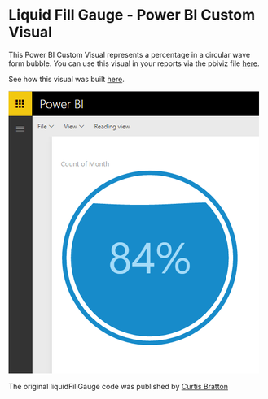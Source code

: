 # Liquid Fill Gauge - Power BI Custom Visual

This Power BI Custom Visual represents a percentage in a circular wave form bubble. You can use this visual in your reports via the pbiviz file [here](https://github.com/jonbgallant/PowerBI-visuals-liquidFillGauge/releases).

See how this visual was built [here](http://bit.ly/pbiviz-oss). 

![](images/liquidFillGauge.png)

The original liquidFillGauge code was published by [Curtis Bratton](https://gist.github.com/brattonc/5e5ce9beee483220e2f6)
